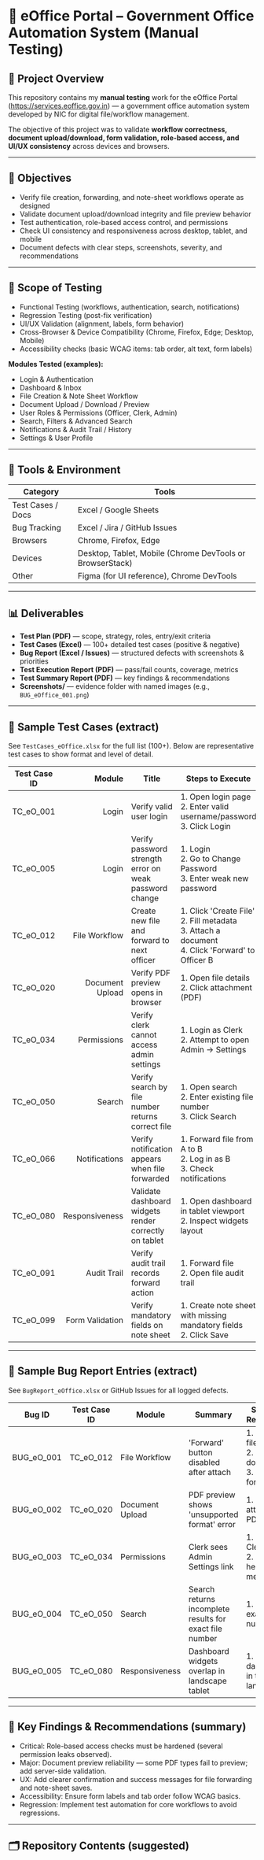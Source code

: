 # 🧩 eOffice Portal – Government Office Automation System (Manual Testing)

## 📘 Project Overview
This repository contains my **manual testing** work for the eOffice Portal (https://services.eoffice.gov.in) — a government office automation system developed by NIC for digital file/workflow management.

The objective of this project was to validate **workflow correctness, document upload/download, form validation, role-based access, and UI/UX consistency** across devices and browsers.

---

## 🎯 Objectives
- Verify file creation, forwarding, and note-sheet workflows operate as designed
- Validate document upload/download integrity and file preview behavior
- Test authentication, role-based access control, and permissions
- Check UI consistency and responsiveness across desktop, tablet, and mobile
- Document defects with clear steps, screenshots, severity, and recommendations

---

## 🧩 Scope of Testing
- Functional Testing (workflows, authentication, search, notifications)  
- Regression Testing (post-fix verification)  
- UI/UX Validation (alignment, labels, form behavior)  
- Cross-Browser & Device Compatibility (Chrome, Firefox, Edge; Desktop, Mobile)  
- Accessibility checks (basic WCAG items: tab order, alt text, form labels)

**Modules Tested (examples):**
- Login & Authentication  
- Dashboard & Inbox  
- File Creation & Note Sheet Workflow  
- Document Upload / Download / Preview  
- User Roles & Permissions (Officer, Clerk, Admin)  
- Search, Filters & Advanced Search  
- Notifications & Audit Trail / History  
- Settings & User Profile

---

## 🧰 Tools & Environment
| Category | Tools |
|---|---|
| Test Cases / Docs | Excel / Google Sheets |
| Bug Tracking | Excel / Jira / GitHub Issues |
| Browsers | Chrome, Firefox, Edge |
| Devices | Desktop, Tablet, Mobile (Chrome DevTools or BrowserStack) |
| Other | Figma (for UI reference), Chrome DevTools |

---

## 📊 Deliverables
- **Test Plan (PDF)** — scope, strategy, roles, entry/exit criteria  
- **Test Cases (Excel)** — 100+ detailed test cases (positive & negative)  
- **Bug Report (Excel / Issues)** — structured defects with screenshots & priorities  
- **Test Execution Report (PDF)** — pass/fail counts, coverage, metrics  
- **Test Summary Report (PDF)** — key findings & recommendations  
- **Screenshots/** — evidence folder with named images (e.g., `BUG_eOffice_001.png`)

---

## 🧩 Sample Test Cases (extract)
See `TestCases_eOffice.xlsx` for the full list (100+). Below are representative test cases to show format and level of detail.

| Test Case ID | Module | Title | Steps to Execute | Test Data | Expected Result | Severity |
|---|---:|---|---|---|---|---|
| TC_eO_001 | Login | Verify valid user login | 1. Open login page<br>2. Enter valid username/password<br>3. Click Login | Valid user creds | User is logged in and dashboard loads | High |
| TC_eO_005 | Login | Verify password strength error on weak password change | 1. Login<br>2. Go to Change Password<br>3. Enter weak new password | Weak password | Error shows password strength requirements | Medium |
| TC_eO_012 | File Workflow | Create new file and forward to next officer | 1. Click 'Create File'<br>2. Fill metadata<br>3. Attach a document<br>4. Click 'Forward' to Officer B | Valid meta + doc | File created and appears in Officer B's inbox | High |
| TC_eO_020 | Document Upload | Verify PDF preview opens in browser | 1. Open file details<br>2. Click attachment (PDF) | PDF file | PDF opens in preview pane, no corruption | Medium |
| TC_eO_034 | Permissions | Verify clerk cannot access admin settings | 1. Login as Clerk<br>2. Attempt to open Admin -> Settings | Clerk account | Access denied or no Settings link visible | High |
| TC_eO_050 | Search | Verify search by file number returns correct file | 1. Open search<br>2. Enter existing file number<br>3. Click Search | Valid file number | Correct file appears in results | Medium |
| TC_eO_066 | Notifications | Verify notification appears when file forwarded | 1. Forward file from A to B<br>2. Log in as B<br>3. Check notifications | — | Notification received with link to file | Medium |
| TC_eO_080 | Responsiveness | Validate dashboard widgets render correctly on tablet | 1. Open dashboard in tablet viewport<br>2. Inspect widgets layout | Tablet viewport | Widgets resize, no overlaps | Medium |
| TC_eO_091 | Audit Trail | Verify audit trail records forward action | 1. Forward file<br>2. Open file audit trail | — | Entry in audit trail with user/time/action | High |
| TC_eO_099 | Form Validation | Verify mandatory fields on note sheet | 1. Create note sheet with missing mandatory fields<br>2. Click Save | Missing mandatory data | Validation error shown, cannot save | High |

---

## 🐞 Sample Bug Report Entries (extract)
See `BugReport_eOffice.xlsx` or GitHub Issues for all logged defects.

| Bug ID | Test Case ID | Module | Summary | Steps to Reproduce | Expected | Actual | Severity | Priority | Status |
|---|---|---|---|---|---|---|---:|---:|---|
| BUG_eO_001 | TC_eO_012 | File Workflow | 'Forward' button disabled after attach | 1. Create file<br>2. Attach doc<br>3. Try to forward | Forward succeeds | Forward button disabled | High | P1 | Open |
| BUG_eO_002 | TC_eO_020 | Document Upload | PDF preview shows 'unsupported format' error | 1. Open attachment PDF | PDF preview | 'Unsupported format' error | Medium | P2 | Open |
| BUG_eO_003 | TC_eO_034 | Permissions | Clerk sees Admin Settings link | 1. Login as Clerk<br>2. Open header menu | No Settings link | Settings visible | High | P1 | Open |
| BUG_eO_004 | TC_eO_050 | Search | Search returns incomplete results for exact file number | 1. Search exact number | File appears | No results / wrong results | Major | P1 | Open |
| BUG_eO_005 | TC_eO_080 | Responsiveness | Dashboard widgets overlap in landscape tablet | 1. Open dashboard in tablet landscape | Widgets aligned | Overlap observed | Medium | P2 | Open |

---

## 🧠 Key Findings & Recommendations (summary)
- Critical: Role-based access checks must be hardened (several permission leaks observed).  
- Major: Document preview reliability — some PDF types fail to preview; add server-side validation.  
- UX: Add clearer confirmation and success messages for file forwarding and note-sheet saves.  
- Accessibility: Ensure form labels and tab order follow WCAG basics.  
- Regression: Implement test automation for core workflows to avoid regressions.

---

## 🗂 Repository Contents (suggested)
